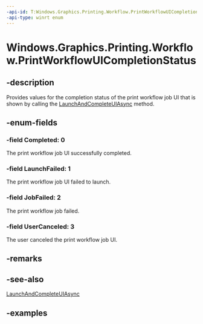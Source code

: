 ```yaml
---
-api-id: T:Windows.Graphics.Printing.Workflow.PrintWorkflowUICompletionStatus
-api-type: winrt enum
---
```


# Windows.Graphics.Printing.Workflow.PrintWorkflowUICompletionStatus

<!--
public enum PrintWorkflowUICompletionStatus
-->


## -description

Provides values for the completion status of the print workflow job UI that is shown by calling the [LaunchAndCompleteUIAsync](printworkflowuilauncher_launchandcompleteuiasync_1066310702.md) method.

## -enum-fields

### -field Completed: 0

The print workflow job UI successfully completed.

### -field LaunchFailed: 1

The print workflow job UI failed to launch.

### -field JobFailed: 2

The print workflow job failed.

### -field UserCanceled: 3

The user canceled the print workflow job UI.

## -remarks

## -see-also

[LaunchAndCompleteUIAsync](printworkflowuilauncher_launchandcompleteuiasync_1066310702.md)

## -examples


